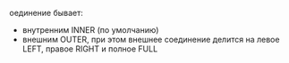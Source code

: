 оединение бывает:

- внутренним INNER (по умолчанию)
- внешним OUTER, при этом внешнее соединение делится на левое LEFT, правое RIGHT и полное FULL